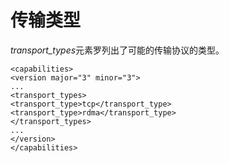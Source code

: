 # 传输类型

*transport\_types*元素罗列出了可能的传输协议的类型。

             
    <capabilities>
    <version major="3" minor="3">
    ...
    <transport_types>
    <transport_type>tcp</transport_type>
    <transport_type>rdma</transport_type>
    </transport_types>
    ...
    </version>
    </capabilities>
              
          

